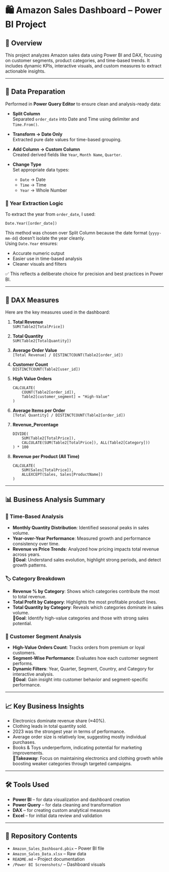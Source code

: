 # 🛍️ Amazon Sales Dashboard – Power BI Project

## 📌 Overview
This project analyzes Amazon sales data using Power BI and DAX, focusing on customer segments, product categories, and time-based trends. It includes dynamic KPIs, interactive visuals, and custom measures to extract actionable insights.

---

## 🧹 Data Preparation

Performed in **Power Query Editor** to ensure clean and analysis-ready data:

- **Split Column**  
  Separated `order_date` into Date and Time using delimiter and `Time.From()`.

- **Transform → Date Only**  
  Extracted pure date values for time-based grouping.

- **Add Column → Custom Column**  
  Created derived fields like `Year`, `Month Name`, `Quarter`.

- **Change Type**  
  Set appropriate data types:
  - `Date` → Date  
  - `Time` → Time  
  - `Year` → Whole Number

### 📅 Year Extraction Logic

To extract the year from `order_date`, I used:

```powerquery
Date.Year([order_date])
```

This method was chosen over Split Column because the date format (`yyyy-mm-dd`) doesn’t isolate the year cleanly.  
Using `Date.Year` ensures:
- Accurate numeric output  
- Easier use in time-based analysis  
- Cleaner visuals and filters  

✅ This reflects a deliberate choice for precision and best practices in Power BI.

---

## 🧠 DAX Measures

Here are the key measures used in the dashboard:

1. **Total Revenue**  
   `SUM(Table2[TotalPrice])`

2. **Total Quantity**  
   `SUM(Table2[TotalQuantity])`

3. **Average Order Value**  
   `[Total Revenue] / DISTINCTCOUNT(Table2[order_id])`

4. **Customer Count**  
   `DISTINCTCOUNT(Table2[user_id])`

5. **High Value Orders**  
   ```DAX
   CALCULATE(
       COUNT(Table2[order_id]),
       Table2[customer_segment] = "High-Value"
   )
   ```

6. **Average Items per Order**  
   `[Total Quantity] / DISTINCTCOUNT(Table2[order_id])`

7. **Revenue_Percentage**  
   ```DAX
   DIVIDE(
       SUM(Table2[TotalPrice]),
       CALCULATE(SUM(Table2[TotalPrice]), ALL(Table2[Category]))
   ) * 100
   ```

8. **Revenue per Product (All Time)**  
   ```DAX
   CALCULATE(
       SUM(Sales[TotalPrice]),
       ALLEXCEPT(Sales, Sales[ProductName])
   )
   ```

---

## 📊 Business Analysis Summary

### 📆 Time-Based Analysis
- **Monthly Quantity Distribution**: Identified seasonal peaks in sales volume.  
- **Year-over-Year Performance**: Measured growth and performance consistency over time.  
- **Revenue vs Price Trends**: Analyzed how pricing impacts total revenue across years.  
📍**Goal**: Understand sales evolution, highlight strong periods, and detect growth patterns.

### 🏷️ Category Breakdown
- **Revenue % by Category**: Shows which categories contribute the most to total revenue.  
- **Total Profit by Category**: Highlights the most profitable product lines.  
- **Total Quantity by Category**: Reveals which categories dominate in sales volume.  
📍**Goal**: Identify high-value categories and those with strong sales potential.

### 👥 Customer Segment Analysis
- **High-Value Orders Count**: Tracks orders from premium or loyal customers.  
- **Segment-Wise Performance**: Evaluates how each customer segment performs.  
- **Dynamic Filters**: Year, Quarter, Segment, Country, and Category for interactive analysis.  
📍**Goal**: Gain insight into customer behavior and segment-specific performance.

---

## 📈 Key Business Insights
- Electronics dominate revenue share (≈40%).  
- Clothing leads in total quantity sold.  
- 2023 was the strongest year in terms of performance.  
- Average order size is relatively low, suggesting mostly individual purchases.  
- Books & Toys underperform, indicating potential for marketing improvements.  
📍**Takeaway**: Focus on maintaining electronics and clothing growth while boosting weaker categories through targeted campaigns.

---

## 🛠 Tools Used
- **Power BI** – for data visualization and dashboard creation  
- **Power Query** – for data cleaning and transformation  
- **DAX** – for creating custom analytical measures  
- **Excel** – for initial data review and validation

---

## 📎 Repository Contents
- `Amazon_Sales_Dashboard.pbix` – Power BI file  
- `Amazon_Sales_Data.xlsx` – Raw data  
- `README.md` – Project documentation  
- `/Power BI Screenshots/` – Dashboard visuals
